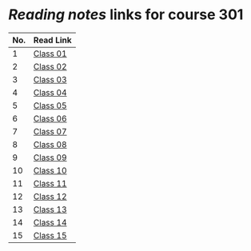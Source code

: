# _Reading notes_ links for course 301

| **No.** | **Read Link**                                                                      |
| ------- | ---------------------------------------------------------------------------------- |
| 1       | [Class 01](https://ahmadjlallad.github.io/reading-notes/reading-notes301/class-01) |
| 2       | [Class 02](https://ahmadjlallad.github.io/reading-notes/reading-notes301/class-02) |
| 3       | [Class 03](https://ahmadjlallad.github.io/reading-notes/reading-notes301/class-03) |
| 4       | [Class 04](https://ahmadjlallad.github.io/reading-notes/reading-notes301/class-04) |
| 5       | [Class 05](https://ahmadjlallad.github.io/reading-notes/reading-notes301/class-05) |
| 6       | [Class 06](https://ahmadjlallad.github.io/reading-notes/reading-notes301/class-06) |
| 7       | [Class 07](https://ahmadjlallad.github.io/reading-notes/reading-notes301/class-07) |
| 8       | [Class 08](https://ahmadjlallad.github.io/reading-notes/reading-notes301/class-08) |
| 9       | [Class 09](https://ahmadjlallad.github.io/reading-notes/reading-notes301/class-09) |
| 10      | [Class 10](https://ahmadjlallad.github.io/reading-notes/reading-notes301/class-10) |
| 11      | [Class 11](https://ahmadjlallad.github.io/reading-notes/reading-notes301/class-11) |
| 12      | [Class 12](https://ahmadjlallad.github.io/reading-notes/reading-notes301/class-12) |
| 13      | [Class 13](https://ahmadjlallad.github.io/reading-notes/reading-notes301/class-13) |
| 14      | [Class 14](https://ahmadjlallad.github.io/reading-notes/reading-notes301/class-14) |
| 15      | [Class 15](https://ahmadjlallad.github.io/reading-notes/reading-notes301/class-15) |

